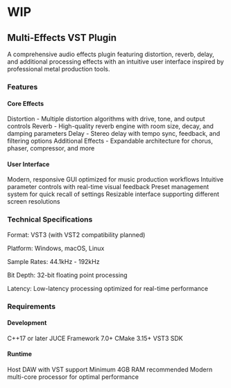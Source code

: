 <h1>WIP</h1>

<h2>Multi-Effects VST Plugin</h2>
A comprehensive audio effects plugin featuring distortion, reverb, delay, and additional processing effects with an intuitive user interface inspired by professional metal production tools.

<h3>Features</h3>

<h4>Core Effects</h4>

Distortion - Multiple distortion algorithms with drive, tone, and output controls
Reverb - High-quality reverb engine with room size, decay, and damping parameters
Delay - Stereo delay with tempo sync, feedback, and filtering options
Additional Effects - Expandable architecture for chorus, phaser, compressor, and more

<h4>User Interface</h4>

Modern, responsive GUI optimized for music production workflows
Intuitive parameter controls with real-time visual feedback
Preset management system for quick recall of settings
Resizable interface supporting different screen resolutions

<h3>Technical Specifications</h3>

Format: VST3 (with VST2 compatibility planned)

Platform: Windows, macOS, Linux

Sample Rates: 44.1kHz - 192kHz

Bit Depth: 32-bit floating point processing

Latency: Low-latency processing optimized for real-time performance

<h3>Requirements</h3>

<h4>Development</h4>

C++17 or later
JUCE Framework 7.0+
CMake 3.15+
VST3 SDK

<h4>Runtime</h4>

Host DAW with VST support
Minimum 4GB RAM recommended
Modern multi-core processor for optimal performance
